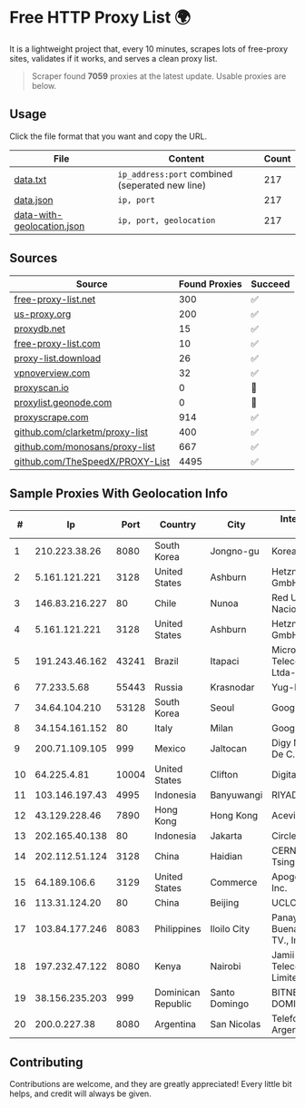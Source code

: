 
# Free HTTP Proxy List 🌍

It is a lightweight project that, every 10 minutes, scrapes lots of free-proxy sites, validates if it works, and serves a clean proxy list.


> Scraper found **7059** proxies at the latest update. Usable proxies are below.

## Usage

Click the file format that you want and copy the URL.


|File|Content|Count|
|----|-------|-----|
|[data.txt](https://raw.githubusercontent.com/themiralay/Proxy-List-World/master/data.txt)|`ip_address:port` combined (seperated new line)|217|
|[data.json](https://raw.githubusercontent.com/themiralay/Proxy-List-World/master/data.json)|`ip, port`|217|
|[data-with-geolocation.json](https://raw.githubusercontent.com/themiralay/Proxy-List-World/master/data-with-geolocation.json)|`ip, port, geolocation`|217|

## Sources

|Source|Found Proxies|Succeed|
|------|-------------|-------|
|[free-proxy-list.net](https://free-proxy-list.net)|300|✅|
|[us-proxy.org](https://www.us-proxy.org)|200|✅|
|[proxydb.net](http://proxydb.net)|15|✅|
|[free-proxy-list.com](https://free-proxy-list.com/?page=&port=&type%5B%5D=http&type%5B%5D=https&up_time=0&search=Search)|10|✅|
|[proxy-list.download](https://www.proxy-list.download/HTTP)|26|✅|
|[vpnoverview.com](https://vpnoverview.com/privacy/anonymous-browsing/free-proxy-servers)|32|✅|
|[proxyscan.io](https://www.proxyscan.io)|0|🚫|
|[proxylist.geonode.com](https://proxylist.geonode.com/api/proxy-list?limit=300&page=1&sort_by=lastChecked&sort_type=desc&protocols=http,https)|0|🚫|
|[proxyscrape.com](https://api.proxyscrape.com/v2/?request=displayproxies&protocol=http&timeout=10000&country=all&ssl=all&anonymity=all)|914|✅|
|[github.com/clarketm/proxy-list](https://raw.githubusercontent.com/clarketm/proxy-list/master/proxy-list-raw.txt)|400|✅|
|[github.com/monosans/proxy-list](https://raw.githubusercontent.com/monosans/proxy-list/main/proxies/http.txt)|667|✅|
|[github.com/TheSpeedX/PROXY-List](https://raw.githubusercontent.com/TheSpeedX/PROXY-List/master/http.txt)|4495|✅|


## Sample Proxies With Geolocation Info

|#|Ip|Port|Country|City|Internet Service Provider|
|-|--|----|-------|----|-------------------------|
|1|210.223.38.26|8080|South Korea|Jongno-gu|Korea Telecom|
|2|5.161.121.221|3128|United States|Ashburn|Hetzner Online GmbH|
|3|146.83.216.227|80|Chile|Nunoa|Red Universitaria Nacional|
|4|5.161.121.221|3128|United States|Ashburn|Hetzner Online GmbH|
|5|191.243.46.162|43241|Brazil|Itapaci|Microturbo Telecomunicacoes Ltda-me|
|6|77.233.5.68|55443|Russia|Krasnodar|Yug-Link|
|7|34.64.104.210|53128|South Korea|Seoul|Google LLC|
|8|34.154.161.152|80|Italy|Milan|Google LLC|
|9|200.71.109.105|999|Mexico|Jaltocan|Digy Networks S.A De C.V.|
|10|64.225.4.81|10004|United States|Clifton|DigitalOcean, LLC|
|11|103.146.197.43|4995|Indonesia|Banyuwangi|RIYADNETWORK|
|12|43.129.228.46|7890|Hong Kong|Hong Kong|Aceville Pte.ltd|
|13|202.165.40.138|80|Indonesia|Jakarta|Circlecom|
|14|202.112.51.124|3128|China|Haidian|CERNET2 IX at Tsinghua University|
|15|64.189.106.6|3129|United States|Commerce|Apogee Telecom Inc.|
|16|113.31.124.20|80|China|Beijing|UCLOUD|
|17|103.84.177.246|8083|Philippines|Iloilo City|Panay Broadband / Buenavista Cable TV., Inc.|
|18|197.232.47.122|8080|Kenya|Nairobi|Jamii Telecommunications Limited|
|19|38.156.235.203|999|Dominican Republic|Santo Domingo|BITNET DOMINICANA, S.R.L.|
|20|200.0.227.38|8080|Argentina|San Nicolas|Telefonica de Argentina|



## Contributing

Contributions are welcome, and they are greatly appreciated! Every
little bit helps, and credit will always be given.

